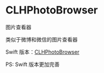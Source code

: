 # CLHPhotoBrowser
图片查看器


类似于微博和微信的图片查看器

Swift 版本：[CLHPhotoBrowser](https://github.com/AnICoo1/CLHImageBrowser)

PS: Swift 版本更加完善
